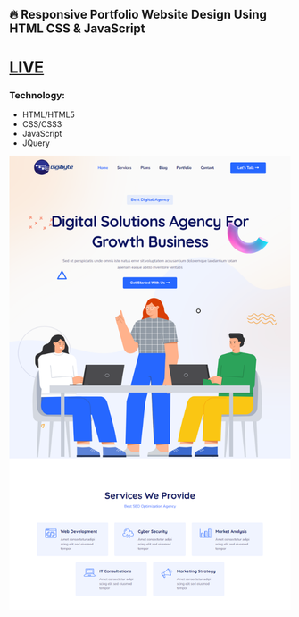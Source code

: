 <h2>🔥 Responsive Portfolio Website Design Using HTML CSS & JavaScript</h2>

# [LIVE](https://agency-portfolio-digibyte.netlify.app/)


### Technology:

- HTML/HTML5
- CSS/CSS3
- JavaScript
- JQuery

<img src="https://raw.githubusercontent.com/maidul-bappy/agency-portfolio/master/Preview.png" alt="Digibyte" border="0" max-width='50%'>
